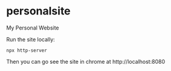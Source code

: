 # personalsite
My Personal Website

Run the site locally:

```shell
npx http-server
```

Then you can go see the site in chrome at http://localhost:8080

